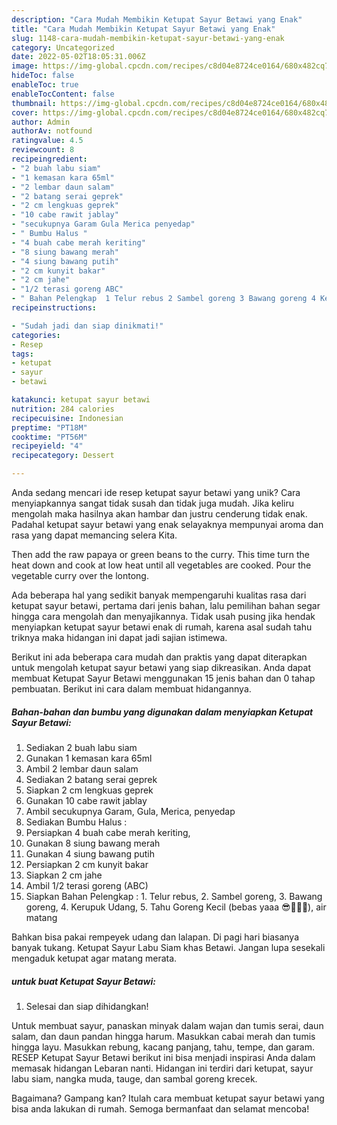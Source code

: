 ```yaml
---
description: "Cara Mudah Membikin Ketupat Sayur Betawi yang Enak"
title: "Cara Mudah Membikin Ketupat Sayur Betawi yang Enak"
slug: 1148-cara-mudah-membikin-ketupat-sayur-betawi-yang-enak
category: Uncategorized
date: 2022-05-02T18:05:31.006Z
image: https://img-global.cpcdn.com/recipes/c8d04e8724ce0164/680x482cq70/ketupat-sayur-betawi-foto-resep-utama.jpg
hideToc: false
enableToc: true
enableTocContent: false
thumbnail: https://img-global.cpcdn.com/recipes/c8d04e8724ce0164/680x482cq70/ketupat-sayur-betawi-foto-resep-utama.jpg
cover: https://img-global.cpcdn.com/recipes/c8d04e8724ce0164/680x482cq70/ketupat-sayur-betawi-foto-resep-utama.jpg
author: Admin
authorAv: notfound
ratingvalue: 4.5
reviewcount: 8
recipeingredient:
- "2 buah labu siam"
- "1 kemasan kara 65ml"
- "2 lembar daun salam"
- "2 batang serai geprek"
- "2 cm lengkuas geprek"
- "10 cabe rawit jablay"
- "secukupnya Garam Gula Merica penyedap"
- " Bumbu Halus "
- "4 buah cabe merah keriting"
- "8 siung bawang merah"
- "4 siung bawang putih"
- "2 cm kunyit bakar"
- "2 cm jahe"
- "1/2 terasi goreng ABC"
- " Bahan Pelengkap  1 Telur rebus 2 Sambel goreng 3 Bawang goreng 4 Kerupuk Udang 5 Tahu Goreng Kecil bebas yaaa  air matang"
recipeinstructions:

- "Sudah jadi dan siap dinikmati!"
categories:
- Resep
tags:
- ketupat
- sayur
- betawi

katakunci: ketupat sayur betawi 
nutrition: 284 calories
recipecuisine: Indonesian
preptime: "PT18M"
cooktime: "PT56M"
recipeyield: "4"
recipecategory: Dessert

---
```





Anda sedang mencari ide resep ketupat sayur betawi yang unik? Cara menyiapkannya sangat tidak susah dan tidak juga mudah. Jika keliru mengolah maka hasilnya akan hambar dan justru cenderung tidak enak. Padahal ketupat sayur betawi yang enak selayaknya mempunyai aroma dan rasa yang dapat memancing selera Kita.





Then add the raw papaya or green beans to the curry. This time turn the heat down and cook at low heat until all vegetables are cooked. Pour the vegetable curry over the lontong.

Ada beberapa hal yang sedikit banyak mempengaruhi kualitas rasa dari ketupat sayur betawi, pertama dari jenis bahan, lalu pemilihan bahan segar hingga cara mengolah dan menyajikannya. Tidak usah pusing jika hendak menyiapkan ketupat sayur betawi enak di rumah, karena asal sudah tahu triknya maka hidangan ini dapat jadi sajian istimewa.






Berikut ini ada beberapa cara mudah dan praktis yang dapat diterapkan untuk mengolah ketupat sayur betawi yang siap dikreasikan. Anda dapat membuat Ketupat Sayur Betawi menggunakan 15 jenis bahan dan 0 tahap pembuatan. Berikut ini cara dalam membuat hidangannya.

<!--inarticleads1-->

##### Bahan-bahan dan bumbu yang digunakan dalam menyiapkan Ketupat Sayur Betawi:

1. Sediakan 2 buah labu siam
1. Gunakan 1 kemasan kara 65ml
1. Ambil 2 lembar daun salam
1. Sediakan 2 batang serai geprek
1. Siapkan 2 cm lengkuas geprek
1. Gunakan 10 cabe rawit jablay
1. Ambil secukupnya Garam, Gula, Merica, penyedap
1. Sediakan  Bumbu Halus :
1. Persiapkan 4 buah cabe merah keriting,
1. Gunakan 8 siung bawang merah
1. Gunakan 4 siung bawang putih
1. Persiapkan 2 cm kunyit bakar
1. Siapkan 2 cm jahe
1. Ambil 1/2 terasi goreng (ABC)
1. Siapkan  Bahan Pelengkap : 1. Telur rebus, 2. Sambel goreng, 3. Bawang goreng, 4. Kerupuk Udang, 5. Tahu Goreng Kecil (bebas yaaa 😎🙅🏿‍♂️), air matang


Bahkan bisa pakai rempeyek udang dan lalapan. Di pagi hari biasanya banyak tukang. Ketupat Sayur Labu Siam khas Betawi. Jangan lupa sesekali mengaduk ketupat agar matang merata. 

<!--inarticleads2-->

#####  untuk buat Ketupat Sayur Betawi:


1. Selesai dan siap dihidangkan!

Untuk membuat sayur, panaskan minyak dalam wajan dan tumis serai, daun salam, dan daun pandan hingga harum. Masukkan cabai merah dan tumis hingga layu. Masukkan rebung, kacang panjang, tahu, tempe, dan garam. RESEP Ketupat Sayur Betawi berikut ini bisa menjadi inspirasi Anda dalam memasak hidangan Lebaran nanti. Hidangan ini terdiri dari ketupat, sayur labu siam, nangka muda, tauge, dan sambal goreng krecek. 

Bagaimana? Gampang kan? Itulah cara membuat ketupat sayur betawi yang bisa anda lakukan di rumah. Semoga bermanfaat dan selamat mencoba!
